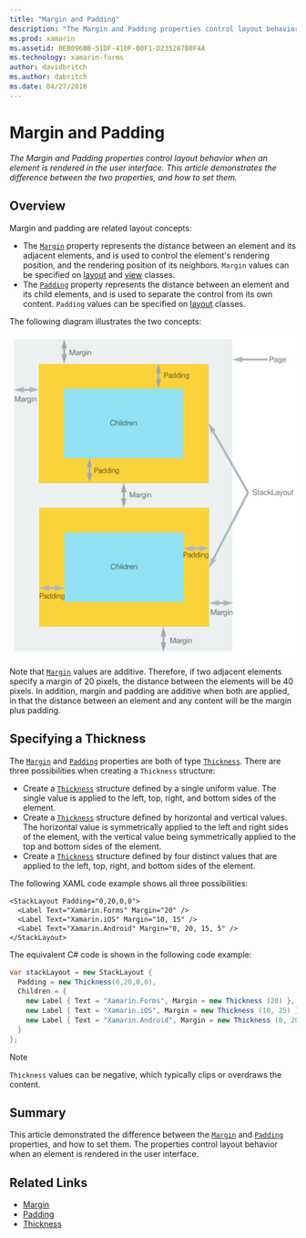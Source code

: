 ```yaml
---
title: "Margin and Padding"
description: "The Margin and Padding properties control layout behavior when an element is rendered in the user interface. This article demonstrates the difference between the two properties, and how to set them."
ms.prod: xamarin
ms.assetid: BEB096BB-51DF-410F-B0F1-D235287B0F4A
ms.technology: xamarin-forms
author: davidbritch
ms.author: dabritch
ms.date: 04/27/2016
---
```


# Margin and Padding

_The Margin and Padding properties control layout behavior when an element is rendered in the user interface. This article demonstrates the difference between the two properties, and how to set them._

## Overview

Margin and padding are related layout concepts:

- The [`Margin`](xref:Xamarin.Forms.View.Margin) property represents the distance between an element and its adjacent elements, and is used to control the element's rendering position, and the rendering position of its neighbors. `Margin` values can be specified on [layout](~/xamarin-forms/user-interface/controls/layouts.md) and [view](~/xamarin-forms/user-interface/controls/views.md) classes.
- The [`Padding`](xref:Xamarin.Forms.Layout.Padding) property represents the distance between an element and its child elements, and is used to separate the control from its own content. `Padding` values can be specified on [layout](~/xamarin-forms/user-interface/controls/layouts.md) classes.

The following diagram illustrates the two concepts:

[![](margin-and-padding-images/margins-and-padding-sml.png "Margins and Padding Concepts")](margin-and-padding-images/margins-and-padding.png#lightbox "Margins and Padding Concepts")

Note that [`Margin`](xref:Xamarin.Forms.View.Margin) values are additive. Therefore, if two adjacent elements specify a margin of 20 pixels, the distance between the elements will be 40 pixels. In addition, margin and padding are additive when both are applied, in that the distance between an element and any content will be the margin plus padding.

## Specifying a Thickness

The [`Margin`](xref:Xamarin.Forms.View.Margin) and [`Padding`](xref:Xamarin.Forms.Layout.Padding) properties are both of type [`Thickness`](xref:Xamarin.Forms.Thickness). There are three possibilities when creating a `Thickness` structure:

- Create a [`Thickness`](xref:Xamarin.Forms.Thickness) structure defined by a single uniform value. The single value is applied to the left, top, right, and bottom sides of the element.
- Create a [`Thickness`](xref:Xamarin.Forms.Thickness) structure defined by horizontal and vertical values. The horizontal value is symmetrically applied to the left and right sides of the element, with the vertical value being symmetrically applied to the top and bottom sides of the element.
- Create a [`Thickness`](xref:Xamarin.Forms.Thickness) structure defined by four distinct values that are applied to the left, top, right, and bottom sides of the element.

The following XAML code example shows all three possibilities:

```xaml
<StackLayout Padding="0,20,0,0">
  <Label Text="Xamarin.Forms" Margin="20" />
  <Label Text="Xamarin.iOS" Margin="10, 15" />
  <Label Text="Xamarin.Android" Margin="0, 20, 15, 5" />
</StackLayout>
```

The equivalent C# code is shown in the following code example:

```csharp
var stackLayout = new StackLayout {
  Padding = new Thickness(0,20,0,0),
  Children = {
    new Label { Text = "Xamarin.Forms", Margin = new Thickness (20) },
    new Label { Text = "Xamarin.iOS", Margin = new Thickness (10, 25) },
    new Label { Text = "Xamarin.Android", Margin = new Thickness (0, 20, 15, 5) }
  }
};
```

> [!NOTE]
> `Thickness` values can be negative, which typically clips or overdraws the content.

## Summary

This article demonstrated the difference between the [`Margin`](xref:Xamarin.Forms.View.Margin) and [`Padding`](xref:Xamarin.Forms.Layout.Padding) properties, and how to set them. The properties control layout behavior when an element is rendered in the user interface.


## Related Links

- [Margin](xref:Xamarin.Forms.View.Margin)
- [Padding](xref:Xamarin.Forms.Layout.Padding)
- [Thickness](xref:Xamarin.Forms.Thickness)
